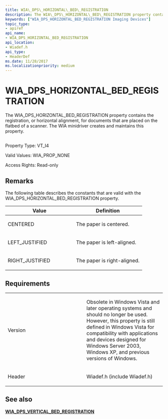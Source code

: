 ```yaml
---
title: WIA\_DPS\_HORIZONTAL\_BED\_REGISTRATION
description: The WIA\_DPS\_HORIZONTAL\_BED\_REGISTRATION property contains the registration, or horizontal alignment, for documents that are placed on the flatbed of a scanner. The WIA minidriver creates and maintains this property.
keywords: ["WIA_DPS_HORIZONTAL_BED_REGISTRATION Imaging Devices"]
topic_type:
- apiref
api_name:
- WIA_DPS_HORIZONTAL_BED_REGISTRATION
api_location:
- Wiadef.h
api_type:
- HeaderDef
ms.date: 11/28/2017
ms.localizationpriority: medium
---
```


# WIA\_DPS\_HORIZONTAL\_BED\_REGISTRATION


The WIA\_DPS\_HORIZONTAL\_BED\_REGISTRATION property contains the registration, or horizontal alignment, for documents that are placed on the flatbed of a scanner. The WIA minidriver creates and maintains this property.

## <span id="ddk_wia_dps_horizontal_bed_registration_si"></span><span id="DDK_WIA_DPS_HORIZONTAL_BED_REGISTRATION_SI"></span>


Property Type: VT\_I4

Valid Values: WIA\_PROP\_NONE

Access Rights: Read-only

## Remarks

The following table describes the constants that are valid with the WIA\_DPS\_HORIZONTAL\_BED\_REGISTRATION property.

<table>
<colgroup>
<col width="50%" />
<col width="50%" />
</colgroup>
<thead>
<tr class="header">
<th>Value</th>
<th>Definition</th>
</tr>
</thead>
<tbody>
<tr class="odd">
<td><p>CENTERED</p></td>
<td><p>The paper is centered.</p></td>
</tr>
<tr class="even">
<td><p>LEFT_JUSTIFIED</p></td>
<td><p>The paper is left-aligned.</p></td>
</tr>
<tr class="odd">
<td><p>RIGHT_JUSTIFIED</p></td>
<td><p>The paper is right-aligned.</p></td>
</tr>
</tbody>
</table>

 

## Requirements

<table>
<colgroup>
<col width="50%" />
<col width="50%" />
</colgroup>
<tbody>
<tr class="odd">
<td><p>Version</p></td>
<td><p>Obsolete in Windows Vista and later operating systems and should no longer be used. However, this property is still defined in Windows Vista for compatibility with applications and devices designed for Windows Server 2003, Windows XP, and previous versions of Windows.</p></td>
</tr>
<tr class="even">
<td><p>Header</p></td>
<td>Wiadef.h (include Wiadef.h)</td>
</tr>
</tbody>
</table>

## See also


[**WIA\_DPS\_VERTICAL\_BED\_REGISTRATION**](wia-dps-vertical-bed-registration.md)

 

 






